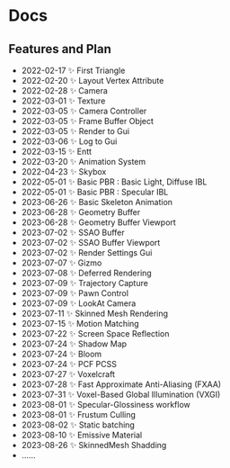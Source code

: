 # Docs

## Features and Plan

- 2022-02-17 ✨ First Triangle
- 2022-02-20 ✨ Layout Vertex Attribute
- 2022-02-28 ✨ Camera
- 2022-03-01 ✨ Texture
- 2022-03-05 ✨ Camera Controller
- 2022-03-05 ✨ Frame Buffer Object
- 2022-03-05 ✨ Render to Gui
- 2022-03-06 ✨ Log to Gui
- 2022-03-15 ✨ Entt
- 2022-03-20 ✨ Animation System
- 2022-04-23 ✨ Skybox
- 2022-05-01 ✨ Basic PBR : Basic Light, Diffuse IBL
- 2022-05-01 ✨ Basic PBR : Specular IBL
- 2023-06-26 ✨ Basic Skeleton Animation
- 2023-06-28 ✨ Geometry Buffer
- 2023-06-28 ✨ Geometry Buffer Viewport
- 2023-07-02 ✨ SSAO Buffer
- 2023-07-02 ✨ SSAO Buffer Viewport
- 2023-07-02 ✨ Render Settings Gui
- 2023-07-07 ✨ Gizmo
- 2023-07-08 ✨ Deferred Rendering
- 2023-07-09 ✨ Trajectory Capture
- 2023-07-09 ✨ Pawn Control
- 2023-07-09 ✨ LookAt Camera
- 2023-07-11 ✨ Skinned Mesh Rendering
- 2023-07-15 ✨ Motion Matching
- 2023-07-22 ✨ Screen Space Reflection
- 2023-07-24 ✨ Shadow Map
- 2023-07-24 ✨ Bloom
- 2023-07-24 ✨ PCF PCSS
- 2023-07-27 ✨ Voxelcraft
- 2023-07-28 ✨ Fast Approximate Anti-Aliasing (FXAA)
- 2023-07-31 ✨ Voxel-Based Global Illumination (VXGI)
- 2023-08-01 ✨ Specular-Glossiness workflow
- 2023-08-01 ✨ Frustum Culling
- 2023-08-02 ✨ Static batching
- 2023-08-10 ✨ Emissive Material
- 2023-08-26 ✨ SkinnedMesh Shadding
- ......




































